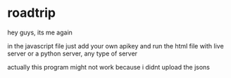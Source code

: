 # roadtrip

hey guys, its me again

in the javascript file just add your own apikey and run the html file with live server or a python server, any type of server

actually this program might not work because i didnt upload the jsons

